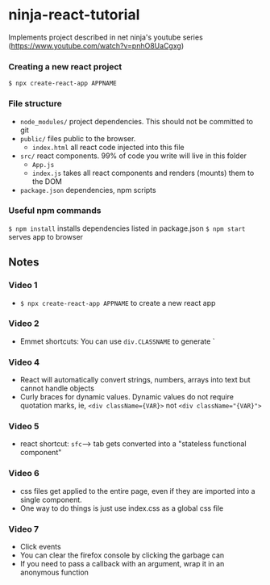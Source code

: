 # ninja-react-tutorial
Implements project described in net ninja's youtube series (https://www.youtube.com/watch?v=pnhO8UaCgxg)

### Creating a new react project
`$ npx create-react-app APPNAME`

### File structure
- `node_modules/` project dependencies. This should not be committed to git
- `public/` files public to the browser.
  - `index.html` all react code injected into this file
- `src/` react components. 99% of code you write will live in this folder
  - `App.js`
  - `index.js` takes all react components and renders (mounts) them to the DOM
- `package.json` dependencies, npm scripts

### Useful npm commands
`$ npm install` installs dependencies listed in package.json
`$ npm start` serves app to browser

## Notes

### Video 1
* `$ npx create-react-app APPNAME` to create a new react app

### Video 2
* Emmet shortcuts: You can use `div.CLASSNAME` to generate `<div class=CLASSNAME></div>

### Video 4
* React will automatically convert strings, numbers, arrays into text but cannot handle objects
* Curly braces for dynamic values. Dynamic values do not require quotation marks, ie, `<div className={VAR}>` not `<div className="{VAR}">`

### Video 5
* react shortcut: `sfc`--> tab gets converted into a "stateless functional component"

### Video 6
* css files get applied to the entire page, even if they are imported into a single component.
* One way to do things is just use index.css as a global css file

### Video 7
* Click events
* You can clear the firefox console by clicking the garbage can
* If you need to pass a callback with an argument, wrap it in an anonymous function